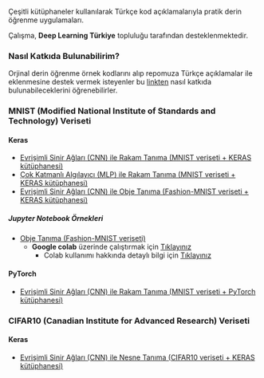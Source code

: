 Çeşitli kütüphaneler kullanılarak Türkçe kod açıklamalarıyla pratik derin öğrenme uygulamaları.

Çalışma, **Deep Learning Türkiye** topluluğu tarafından desteklenmektedir.

### Nasıl Katkıda Bulunabilirim? 
Orjinal derin öğrenme örnek kodlarını alıp repomuza Türkçe açıklamalar ile eklenmesine destek vermek isteyenler bu [linkten](https://github.com/deeplearningturkiye/pratik-derin-ogrenme-uygulamalari/blob/master/Nas%C4%B1lKatk%C4%B1daBulunabilrim.md) nasıl katkıda bulunabileceklerini öğrenebilirler.

### MNIST (Modified National Institute of Standards and Technology) Veriseti

#### Keras
* [Evrişimli Sinir Ağları (CNN) ile Rakam Tanıma (MNIST veriseti + KERAS kütüphanesi)](https://github.com/deeplearningturkiye/pratik-derin-ogrenme-uygulamalari/blob/master/KERAS/rakam_tanima_CNN_MNIST.py)
* [Çok Katmanlı Algılayıcı (MLP) ile Rakam Tanıma (MNIST veriseti + KERAS kütüphanesi)](https://github.com/deeplearningturkiye/pratik-derin-ogrenme-uygulamalari/blob/master/KERAS/rakam_tanima_MLP_MNIST.py)
* [Evrişimli Sinir Ağları (CNN) ile Obje Tanıma (Fashion-MNIST veriseti + KERAS kütüphanesi)](https://github.com/deeplearningturkiye/pratik-derin-ogrenme-uygulamalari/blob/master/KERAS/CNN_Fashion_Mnist.py)

##### Jupyter Notebook Örnekleri
* [Obje Tanıma (Fashion-MNIST veriseti)](https://github.com/deeplearningturkiye/pratik-derin-ogrenme-uygulamalari/blob/master/KERAS/notebooks/CNN_Fashion_Mnist.ipynb)
  - **Google colab** üzerinde çalıştırmak için [Tıklayınız](https://colab.research.google.com/github/deeplearningturkiye/pratik-derin-ogrenme-uygulamalari/blob/master/KERAS/notebooks/CNN_Fashion_Mnist.ipynb)
    - Colab kullanımı hakkında detaylı bilgi için [Tıklayınız](https://medium.com/deep-learning-turkiye/google-colab-ile-%C3%BCcretsiz-gpu-kullan%C4%B1m%C4%B1-30fdb7dd822e)



#### PyTorch
* [Evrişimli Sinir Ağları (CNN) ile Rakam Tanıma (MNIST veriseti + PyTorch kütüphanesi)](https://github.com/deeplearningturkiye/pratik-derin-ogrenme-uygulamalari/blob/master/PyTorch/rakam_tanima_CNN_MNIST.py)

### CIFAR10 (Canadian Institute for Advanced Research) Veriseti

#### Keras
* [Evrişimli Sinir Ağları (CNN) ile Nesne Tanıma (CIFAR10 veriseti + KERAS kütüphanesi)](https://github.com/deeplearningturkiye/pratik-derin-ogrenme-uygulamalari/blob/master/KERAS/nesne_tanima_CNN_CIFAR10.py)
